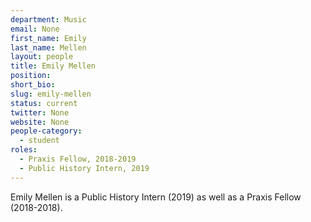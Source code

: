 ```yaml
---
department: Music
email: None
first_name: Emily
last_name: Mellen
layout: people
title: Emily Mellen
position: 
short_bio:
slug: emily-mellen
status: current
twitter: None
website: None
people-category:
  - student
roles:
  - Praxis Fellow, 2018-2019
  - Public History Intern, 2019
---
```

Emily Mellen is a Public History Intern (2019) as well as a Praxis Fellow (2018-2018).
